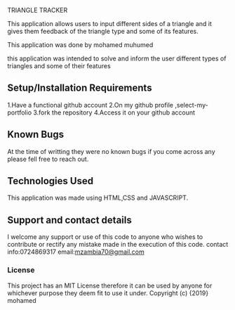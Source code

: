 TRIANGLE TRACKER

This application allows users to input different sides of a triangle and it gives them feedback of the triangle type and some of its features.



This application was done by mohamed muhumed

this application was intended to solve and inform the user different types of triangles and some of their  features
## Setup/Installation Requirements
1.Have a functional github account
2.On my github profile ,select-my-portfolio
3.fork the repository
4.Access it on your github account
## Known Bugs
At the time of writting they were no known bugs if you come across any please fell free to reach out.
## Technologies Used
This application was made using HTML,CSS and JAVASCRIPT.

## Support and contact details
I welcome any support or use of this code to anyone who wishes to contribute or rectify any mistake made in the execution of this code.
contact info:0724869317
email:mzambia70@gmail.com
### License
This project has an MIT License therefore it can be used by anyone for whichever purpose they deem fit to use it under.
Copyright (c) {2019} mohamed
